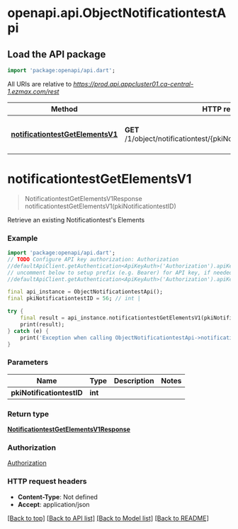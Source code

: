# openapi.api.ObjectNotificationtestApi

## Load the API package
```dart
import 'package:openapi/api.dart';
```

All URIs are relative to *https://prod.api.appcluster01.ca-central-1.ezmax.com/rest*

Method | HTTP request | Description
------------- | ------------- | -------------
[**notificationtestGetElementsV1**](ObjectNotificationtestApi.md#notificationtestgetelementsv1) | **GET** /1/object/notificationtest/{pkiNotificationtestID}/getElements | Retrieve an existing Notificationtest's Elements


# **notificationtestGetElementsV1**
> NotificationtestGetElementsV1Response notificationtestGetElementsV1(pkiNotificationtestID)

Retrieve an existing Notificationtest's Elements



### Example
```dart
import 'package:openapi/api.dart';
// TODO Configure API key authorization: Authorization
//defaultApiClient.getAuthentication<ApiKeyAuth>('Authorization').apiKey = 'YOUR_API_KEY';
// uncomment below to setup prefix (e.g. Bearer) for API key, if needed
//defaultApiClient.getAuthentication<ApiKeyAuth>('Authorization').apiKeyPrefix = 'Bearer';

final api_instance = ObjectNotificationtestApi();
final pkiNotificationtestID = 56; // int | 

try {
    final result = api_instance.notificationtestGetElementsV1(pkiNotificationtestID);
    print(result);
} catch (e) {
    print('Exception when calling ObjectNotificationtestApi->notificationtestGetElementsV1: $e\n');
}
```

### Parameters

Name | Type | Description  | Notes
------------- | ------------- | ------------- | -------------
 **pkiNotificationtestID** | **int**|  | 

### Return type

[**NotificationtestGetElementsV1Response**](NotificationtestGetElementsV1Response.md)

### Authorization

[Authorization](../README.md#Authorization)

### HTTP request headers

 - **Content-Type**: Not defined
 - **Accept**: application/json

[[Back to top]](#) [[Back to API list]](../README.md#documentation-for-api-endpoints) [[Back to Model list]](../README.md#documentation-for-models) [[Back to README]](../README.md)

